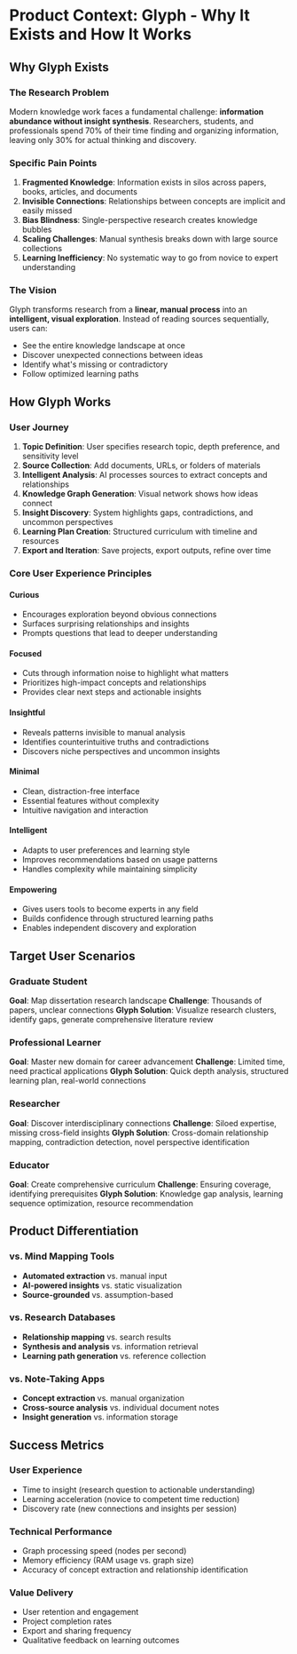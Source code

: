 # Product Context: Glyph - Why It Exists and How It Works

## Why Glyph Exists

### The Research Problem
Modern knowledge work faces a fundamental challenge: **information abundance without insight synthesis**. Researchers, students, and professionals spend 70% of their time finding and organizing information, leaving only 30% for actual thinking and discovery.

### Specific Pain Points
1. **Fragmented Knowledge**: Information exists in silos across papers, books, articles, and documents
2. **Invisible Connections**: Relationships between concepts are implicit and easily missed
3. **Bias Blindness**: Single-perspective research creates knowledge bubbles
4. **Scaling Challenges**: Manual synthesis breaks down with large source collections
5. **Learning Inefficiency**: No systematic way to go from novice to expert understanding

### The Vision
Glyph transforms research from a **linear, manual process** into an **intelligent, visual exploration**. Instead of reading sources sequentially, users can:
- See the entire knowledge landscape at once
- Discover unexpected connections between ideas
- Identify what's missing or contradictory
- Follow optimized learning paths

## How Glyph Works

### User Journey
1. **Topic Definition**: User specifies research topic, depth preference, and sensitivity level
2. **Source Collection**: Add documents, URLs, or folders of materials
3. **Intelligent Analysis**: AI processes sources to extract concepts and relationships
4. **Knowledge Graph Generation**: Visual network shows how ideas connect
5. **Insight Discovery**: System highlights gaps, contradictions, and uncommon perspectives
6. **Learning Plan Creation**: Structured curriculum with timeline and resources
7. **Export and Iteration**: Save projects, export outputs, refine over time

### Core User Experience Principles

#### Curious
- Encourages exploration beyond obvious connections
- Surfaces surprising relationships and insights
- Prompts questions that lead to deeper understanding

#### Focused
- Cuts through information noise to highlight what matters
- Prioritizes high-impact concepts and relationships
- Provides clear next steps and actionable insights

#### Insightful
- Reveals patterns invisible to manual analysis
- Identifies counterintuitive truths and contradictions
- Discovers niche perspectives and uncommon insights

#### Minimal
- Clean, distraction-free interface
- Essential features without complexity
- Intuitive navigation and interaction

#### Intelligent
- Adapts to user preferences and learning style
- Improves recommendations based on usage patterns
- Handles complexity while maintaining simplicity

#### Empowering
- Gives users tools to become experts in any field
- Builds confidence through structured learning paths
- Enables independent discovery and exploration

## Target User Scenarios

### Graduate Student
**Goal**: Map dissertation research landscape
**Challenge**: Thousands of papers, unclear connections
**Glyph Solution**: Visualize research clusters, identify gaps, generate comprehensive literature review

### Professional Learner
**Goal**: Master new domain for career advancement
**Challenge**: Limited time, need practical applications
**Glyph Solution**: Quick depth analysis, structured learning plan, real-world connections

### Researcher
**Goal**: Discover interdisciplinary connections
**Challenge**: Siloed expertise, missing cross-field insights
**Glyph Solution**: Cross-domain relationship mapping, contradiction detection, novel perspective identification

### Educator
**Goal**: Create comprehensive curriculum
**Challenge**: Ensuring coverage, identifying prerequisites
**Glyph Solution**: Knowledge gap analysis, learning sequence optimization, resource recommendation

## Product Differentiation

### vs. Mind Mapping Tools
- **Automated extraction** vs. manual input
- **AI-powered insights** vs. static visualization
- **Source-grounded** vs. assumption-based

### vs. Research Databases
- **Relationship mapping** vs. search results
- **Synthesis and analysis** vs. information retrieval
- **Learning path generation** vs. reference collection

### vs. Note-Taking Apps
- **Concept extraction** vs. manual organization
- **Cross-source analysis** vs. individual document notes
- **Insight generation** vs. information storage

## Success Metrics

### User Experience
- Time to insight (research question to actionable understanding)
- Learning acceleration (novice to competent time reduction)
- Discovery rate (new connections and insights per session)

### Technical Performance
- Graph processing speed (nodes per second)
- Memory efficiency (RAM usage vs. graph size)
- Accuracy of concept extraction and relationship identification

### Value Delivery
- User retention and engagement
- Project completion rates
- Export and sharing frequency
- Qualitative feedback on learning outcomes 